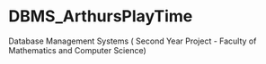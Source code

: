 # DBMS_ArthursPlayTime
Database Management Systems ( Second Year Project - Faculty of Mathematics and Computer Science)
